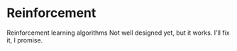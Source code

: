 # Reinforcement
Reinforcement learning algorithms
Not well designed yet, but it works.
I'll fix it, I promise.
